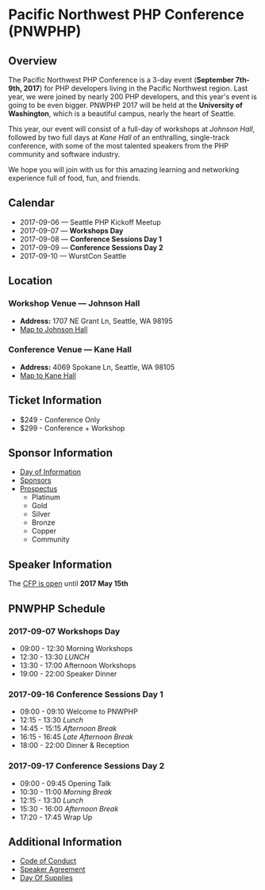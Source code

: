# Pacific Northwest PHP Conference (PNWPHP)

## Overview

The Pacific Northwest PHP Conference is a 3-day event (**September 7th-9th, 2017**) for PHP developers living in the Pacific Northwest region. Last year, we were joined by nearly 200 PHP developers, and this year's event is going to be even bigger. PNWPHP 2017 will be held at the **University of Washington**, which is a beautiful campus, nearly the heart of Seattle.

This year, our event will consist of a full-day of workshops at *Johnson Hall*, followed by two full days at *Kane Hall* of an enthralling, single-track conference, with some of the most talented speakers from the PHP community and software industry.

We hope you will join with us for this amazing learning and networking experience full of food, fun, and friends.

## Calendar

* 2017-09-06 &mdash; Seattle PHP Kickoff Meetup
* 2017-09-07 &mdash; **Workshops Day**
* 2017-09-08 &mdash; **Conference Sessions Day 1**
* 2017-09-09 &mdash; **Conference Sessions Day 2**
* 2017-09-10 &mdash; WurstCon Seattle 


## Location

### Workshop Venue &mdash; Johnson Hall

* __Address:__ 
 	1707 NE Grant Ln, Seattle, WA 98195
* [Map to Johnson Hall](http://maps.google.com/maps?q=University%20of%20Washington%2C%20Johnson%20Hall@47.6545669,-122.3088519)

### Conference Venue &mdash; Kane Hall 

* __Address:__
    4069 Spokane Ln, Seattle, WA 98105
* [Map to Kane Hall](http://maps.google.com/maps?q=University%20of%20Washington%2C%20Kane%20Hall@47.656841,-122.3088512)    

## Ticket Information

* $249 - Conference Only
* $299 - Conference + Workshop

## Sponsor Information

* [Day of Information](sponsors/day-of.md)
* [Sponsors](sponsors/README.md)
* [Prospectus](sponsors/sponsorship-prospectus.pdf)
  - Platinum
  - Gold
  - Silver
  - Bronze
  - Copper
  - Community

## Speaker Information

The [CFP is open](https://cfp.pnwphp.com) until **2017 May 15th**  

## PNWPHP Schedule

### 2017-09-07 Workshops Day
* 09:00 - 12:30 Morning Workshops
* 12:30 - 13:30 *LUNCH*
* 13:30 - 17:00 Afternoon Workshops 
* 19:00 - 22:00 Speaker Dinner

### 2017-09-16 Conference Sessions Day 1
* 09:00 - 09:10 Welcome to PNWPHP
* 12:15 - 13:30 *Lunch*
* 14:45 - 15:15 *Afternoon Break*
* 16:15 - 16:45 *Late Afternoon Break*
* 18:00 - 22:00 Dinner &amp; Reception


### 2017-09-17 Conference Sessions Day 2
* 09:00 - 09:45 Opening Talk
* 10:30 - 11:00 *Morning Break*
* 12:15 - 13:30 *Lunch*
* 15:30 - 16:00 *Afternoon Break*
* 17:20 - 17:45 Wrap Up

## Additional Information

* [Code of Conduct](code-of-conduct.md)
* [Speaker Agreement](cfp-content.md#speaker-agreement)
* [Day Of Supplies](day-of-supplies.md)
